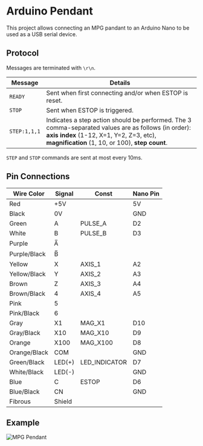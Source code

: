 # Arduino Pendant

This project allows connecting an MPG pandant to an Arduino Nano to be used as a USB serial device.

## Protocol

Messages are terminated with `\r\n`.

| Message      | Details                                                                                                                                                                                            |
| ------------ | -------------------------------------------------------------------------------------------------------------------------------------------------------------------------------------------------- |
| `READY`      | Sent when first connecting and/or when ESTOP is reset.                                                                                                                                             |
| `STOP`       | Sent when ESTOP is triggered.                                                                                                                                                                      |
| `STEP:1,1,1` | Indicates a step action should be performed. The 3 comma-separated values are as follows (in order): **axis index** (1-12, X=1, Y=2, Z=3, etc), **magnification** (1, 10, or 100), **step count**. |

`STEP` and `STOP` commands are sent at most every 10ms.

## Pin Connections

| Wire Color   | Signal | Const         | Nano Pin |
| ------------ | ------ | ------------- | -------- |
| Red          | +5V    |               | 5V       |
| Black        | 0V     |               | GND      |
| Green        | A      | PULSE_A       | D2       |
| White        | B      | PULSE_B       | D3       |
| Purple       | A̅      |               |          |
| Purple/Black | B̅      |               |          |
| Yellow       | X      | AXIS_1        | A2       |
| Yellow/Black | Y      | AXIS_2        | A3       |
| Brown        | Z      | AXIS_3        | A4       |
| Brown/Black  | 4      | AXIS_4        | A5       |
| Pink         | 5      |               |          |
| Pink/Black   | 6      |               |          |
| Gray         | X1     | MAG_X1        | D10      |
| Gray/Black   | X10    | MAG_X10       | D9       |
| Orange       | X100   | MAG_X100      | D8       |
| Orange/Black | COM    |               | GND      |
| Green/Black  | LED(+) | LED_INDICATOR | D7       |
| White/Black  | LED(-) |               | GND      |
| Blue         | C      | ESTOP         | D6       |
| Blue/Black   | CN     |               | GND      |
| Fibrous      | Shield |               |          |

## Example

![MPG Pendant](https://i.imgur.com/TpIkR5L.jpg)

